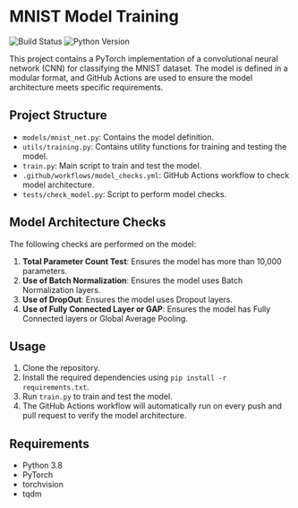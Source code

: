 # MNIST Model Training

![Build Status](https://img.shields.io/github/actions/workflow/status/yourusername/yourrepo/model_checks.yml?branch=main)
![Python Version](https://img.shields.io/badge/python-3.8-blue)

This project contains a PyTorch implementation of a convolutional neural network (CNN) for classifying the MNIST dataset. The model is defined in a modular format, and GitHub Actions are used to ensure the model architecture meets specific requirements.

## Project Structure

- `models/mnist_net.py`: Contains the model definition.
- `utils/training.py`: Contains utility functions for training and testing the model.
- `train.py`: Main script to train and test the model.
- `.github/workflows/model_checks.yml`: GitHub Actions workflow to check model architecture.
- `tests/check_model.py`: Script to perform model checks.

## Model Architecture Checks

The following checks are performed on the model:

1. **Total Parameter Count Test**: Ensures the model has more than 10,000 parameters.
2. **Use of Batch Normalization**: Ensures the model uses Batch Normalization layers.
3. **Use of DropOut**: Ensures the model uses Dropout layers.
4. **Use of Fully Connected Layer or GAP**: Ensures the model has Fully Connected layers or Global Average Pooling.

## Usage

1. Clone the repository.
2. Install the required dependencies using `pip install -r requirements.txt`.
3. Run `train.py` to train and test the model.
4. The GitHub Actions workflow will automatically run on every push and pull request to verify the model architecture.

## Requirements

- Python 3.8
- PyTorch
- torchvision
- tqdm 